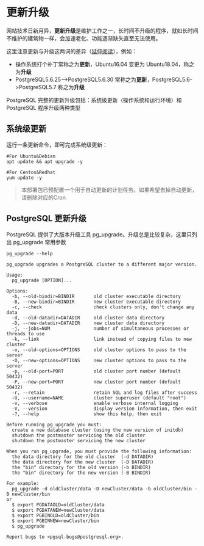 # 更新升级

网站技术日新月异，**更新升级**是维护工作之一，长时间不升级的程序，就如长时间不维护的建筑物一样，会加速老化、功能逐渐缺失直至无法使用。  

这里注意更新与升级这两词的差异（[延伸阅读](https://support.websoft9.com/docs/faq/zh/tech-upgrade.html#更新-vs-升级)），例如：  

- 操作系统打个补丁常称之为**更新**，Ubuntu16.04 变更为 Ubuntu18.04，称之为**升级**
- PostgreSQL5.6.25-->PostgreSQL5.6.30 常称之为**更新**，PostgreSQL5.6->PostgreSQL5.7 称之为**升级**

PostgreSQL 完整的更新升级包括：系统级更新（操作系统和运行环境）和 PostgreSQL 程序升级两种类型

## 系统级更新

运行一条更新命令，即可完成系统级更新：

``` shell
#For Ubuntu&Debian
apt update && apt upgrade -y

#For Centos&Redhat
yum update -y
```
> 本部署包已预配置一个用于自动更新的计划任务。如果希望去掉自动更新，请删除对应的Cron

## PostgreSQL 更新升级

PostgreSQL 提供了大版本升级工具 pg_upgrade。升级总是比较复杂，这里只列出 pg_upgrade 常用参数

```
pg_upgrade --help

pg_upgrade upgrades a PostgreSQL cluster to a different major version.

Usage:
  pg_upgrade [OPTION]...

Options:
  -b, --old-bindir=BINDIR       old cluster executable directory
  -B, --new-bindir=BINDIR       new cluster executable directory
  -c, --check                   check clusters only, don't change any data
  -d, --old-datadir=DATADIR     old cluster data directory
  -D, --new-datadir=DATADIR     new cluster data directory
  -j, --jobs=NUM                number of simultaneous processes or threads to use
  -k, --link                    link instead of copying files to new cluster
  -o, --old-options=OPTIONS     old cluster options to pass to the server
  -O, --new-options=OPTIONS     new cluster options to pass to the server
  -p, --old-port=PORT           old cluster port number (default 50432)
  -P, --new-port=PORT           new cluster port number (default 50432)
  -r, --retain                  retain SQL and log files after success
  -U, --username=NAME           cluster superuser (default "root")
  -v, --verbose                 enable verbose internal logging
  -V, --version                 display version information, then exit
  -?, --help                    show this help, then exit

Before running pg_upgrade you must:
  create a new database cluster (using the new version of initdb)
  shutdown the postmaster servicing the old cluster
  shutdown the postmaster servicing the new cluster

When you run pg_upgrade, you must provide the following information:
  the data directory for the old cluster  (-d DATADIR)
  the data directory for the new cluster  (-D DATADIR)
  the "bin" directory for the old version (-b BINDIR)
  the "bin" directory for the new version (-B BINDIR)

For example:
  pg_upgrade -d oldCluster/data -D newCluster/data -b oldCluster/bin -B newCluster/bin
or
  $ export PGDATAOLD=oldCluster/data
  $ export PGDATANEW=newCluster/data
  $ export PGBINOLD=oldCluster/bin
  $ export PGBINNEW=newCluster/bin
  $ pg_upgrade

Report bugs to <pgsql-bugs@postgresql.org>.
```
